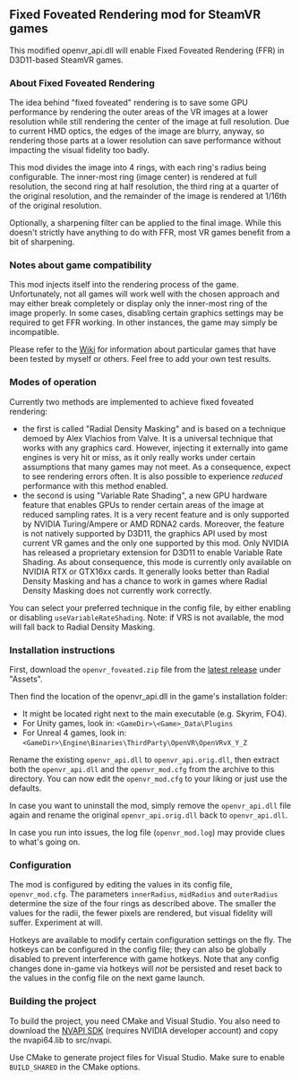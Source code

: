 Fixed Foveated Rendering mod for SteamVR games
---

This modified openvr_api.dll will enable Fixed Foveated Rendering (FFR) in D3D11-based
SteamVR games.

### About Fixed Foveated Rendering

The idea behind "fixed foveated" rendering is to save some GPU performance by rendering the
outer areas of the VR images at a lower resolution while still rendering the center of the image
at full resolution. Due to current HMD optics, the edges of the image are blurry, anyway, so
rendering those parts at a lower resolution can save performance without impacting the visual
fidelity too badly.

This mod divides the image into 4 rings, with each ring's radius being configurable.
The inner-most ring (image center) is rendered at full resolution, the second ring at half
resolution, the third ring at a quarter of the original resolution, and the remainder of the
image is rendered at 1/16th of the original resolution.

Optionally, a sharpening filter can be applied to the final image. While this doesn't strictly
have anything to do with FFR, most VR games benefit from a bit of sharpening.

### Notes about game compatibility

This mod injects itself into the rendering process of the game. Unfortunately, not all games
will work well with the chosen approach and may either break completely or display only the
inner-most ring of the image properly. In some cases, disabling certain graphics settings may
be required to get FFR working. In other instances, the game may simply be incompatible.

Please refer to the [Wiki](https://github.com/fholger/openvr_foveated/wiki) for information
about particular games that have been tested by myself or others. Feel free to add your own
test results.

### Modes of operation

Currently two methods are implemented to achieve fixed foveated rendering:

* the first is called "Radial Density Masking" and is based on a technique demoed by
  Alex Vlachios from Valve. It is a universal technique that works with any graphics
  card. However, injecting it externally into game engines is very hit or miss, as
  it only really works under certain assumptions that many games may not meet. As a
  consequence, expect to see rendering errors often. It is also possible to experience
  *reduced* performance with this method enabled.
* the second is using "Variable Rate Shading", a new GPU hardware feature that enables
  GPUs to render certain areas of the image at reduced sampling rates. It is a very
  recent feature and is only supported by NVIDIA Turing/Ampere or AMD RDNA2 cards.
  Moreover, the feature is not natively supported by D3D11, the graphics API used by
  most current VR games and the only one supported by this mod. Only NVIDIA has
  released a proprietary extension for D3D11 to enable Variable Rate Shading. As about
  consequence, this mode is currently only available on NVIDIA RTX or GTX16xx cards.
  It generally looks better than Radial Density Masking and has a chance to work in
  games where Radial Density Masking does not currently work correctly.

You can select your preferred technique in the config file, by either enabling or
disabling `useVariableRateShading`. Note: if VRS is not available, the mod will
fall back to Radial Density Masking.

### Installation instructions

First, download the `openvr_foveated.zip` file from the [latest release](https://github.com/fholger/openvr_foveated/releases/latest) under "Assets".

Then find the location of the openvr_api.dll in the game's installation
folder: 
- It might be located right next to the main executable (e.g. Skyrim, FO4).
- For Unity games, look in: `<GameDir>\<Game>_Data\Plugins`
- For Unreal 4 games, look in: `<GameDir>\Engine\Binaries\ThirdParty\OpenVR\OpenVRvX_Y_Z`

Rename the existing `openvr_api.dll` to `openvr_api.orig.dll`, then extract both
the `openvr_api.dll` and the `openvr_mod.cfg` from the archive to this directory.
You can now edit the `openvr_mod.cfg` to your liking or just use the defaults.

In case you want to uninstall the mod, simply remove the `openvr_api.dll` file again
and rename the original `openvr_api.orig.dll` back to `openvr_api.dll`.

In case you run into issues, the log file (`openvr_mod.log`) may provide clues to
what's going on.

### Configuration

The mod is configured by editing the values in its config file, `openvr_mod.cfg`. The
parameters `innerRadius`, `midRadius` and `outerRadius` determine the size of the four
rings as described above. The smaller the values for the radii, the fewer pixels are rendered,
but visual fidelity will suffer. Experiment at will.

Hotkeys are available to modify certain configuration settings on the fly. The hotkeys
can be configured in the config file; they can also be globally disabled to prevent
interference with game hotkeys. Note that any config changes done in-game via hotkeys
will *not* be persisted and reset back to the values in the config file on the next
game launch.

### Building the project

To build the project, you need CMake and Visual Studio. You also need to download the
[NVAPI SDK](https://developer.nvidia.com/nvapi) (requires NVIDIA developer account)
and copy the nvapi64.lib to src/nvapi.

Use CMake to generate project files for Visual Studio. Make sure to enable
`BUILD_SHARED` in the CMake options.
